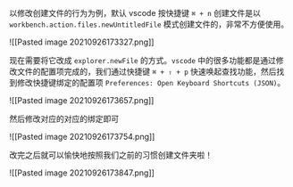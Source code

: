 以修改创建文件的行为为例，默认 vscode 按快捷键 `⌘ + n` 创建文件是以 `workbench.action.files.newUntitledFile` 模式创建文件的，非常不方便使用。

![[Pasted image 20210926173327.png]]

现在需要将它改成 `explorer.newFile` 的方式。`vscode` 中的很多功能都是通过修改文件的配置项完成的，我们通过快捷键 `⌘ + ⇧ + p` 快速唤起查找功能，然后找到修改快捷键绑定的配置项 `Preferences: Open Keyboard Shortcuts (JSON)`。

![[Pasted image 20210926173657.png]]

然后修改对应的对应的绑定即可

![[Pasted image 20210926173754.png]]

改完之后就可以愉快地按照我们之前的习惯创建文件夹啦！

![[Pasted image 20210926173847.png]]